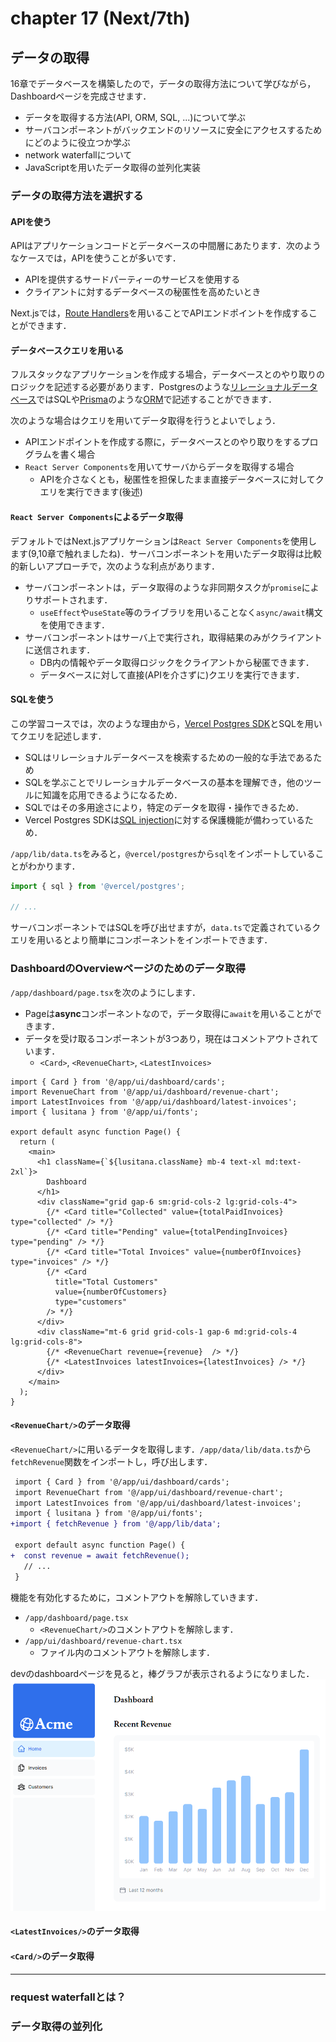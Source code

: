 # chapter 17 (Next/7th)
## データの取得
16章でデータベースを構築したので，データの取得方法について学びながら，Dashboardページを完成させます．
- データを取得する方法(API, ORM, SQL, ...)について学ぶ
- サーバコンポーネントがバックエンドのリソースに安全にアクセスするためにどのように役立つか学ぶ
- network waterfallについて
- JavaScriptを用いたデータ取得の並列化実装

### データの取得方法を選択する
#### APIを使う
APIはアプリケーションコードとデータベースの中間層にあたります．次のようなケースでは，APIを使うことが多いです．
- APIを提供するサードパーティーのサービスを使用する
- クライアントに対するデータベースの秘匿性を高めたいとき
  
Next.jsでは，[Route Handlers][link:RouteHandlers]を用いることでAPIエンドポイントを作成することができます．
#### データベースクエリを用いる
フルスタックなアプリケーションを作成する場合，データベースとのやり取りのロジックを記述する必要があります．Postgresのような[リレーショナルデータベース][link:relationalDB]ではSQLや[Prisma][link:Prisma]のような[ORM][link:ORM]で記述することができます．

次のような場合はクエリを用いてデータ取得を行うとよいでしょう．
- APIエンドポイントを作成する際に，データベースとのやり取りをするプログラムを書く場合
- `React Server Components`を用いてサーバからデータを取得する場合
  - APIを介さなくとも，秘匿性を担保したまま直接データベースに対してクエリを実行できます(後述)
#### `React Server Components`によるデータ取得
デフォルトではNext.jsアプリケーションは`React Server Components`を使用します(9,10章で触れましたね)．サーバコンポーネントを用いたデータ取得は比較的新しいアプローチで，次のような利点があります．
- サーバコンポーネントは，データ取得のような非同期タスクが`promise`によりサポートされます．
  - `useEffect`や`useState`等のライブラリを用いることなく`async/await`構文を使用できます．
- サーバコンポーネントはサーバ上で実行され，取得結果のみがクライアントに送信されます．
  - DB内の情報やデータ取得ロジックをクライアントから秘匿できます．
  - データベースに対して直接(APIを介さずに)クエリを実行できます．

#### SQLを使う
この学習コースでは，次のような理由から，[Vercel Postgres SDK][link:VercelPostgresSDK]とSQLを用いてクエリを記述します．
- SQLはリレーショナルデータベースを検索するための一般的な手法であるため
- SQLを学ぶことでリレーショナルデータベースの基本を理解でき，他のツールに知識を応用できるようになるため．
- SQLではその多用途さにより，特定のデータを取得・操作できるため．
- Vercel Postgres SDKは[SQL injection][link:SQLInjection]に対する保護機能が備わっているため．

`/app/lib/data.ts`をみると，`@vercel/postgres`から`sql`をインポートしていることがわかります．
```ts
import { sql } from '@vercel/postgres';
 
// ...
```
サーバコンポーネントではSQLを呼び出せますが，`data.ts`で定義されているクエリを用いるとより簡単にコンポーネントをインポートできます．

### DashboardのOverviewページのためのデータ取得
`/app/dashboard/page.tsx`を次のようにします．
- Pageは**async**コンポーネントなので，データ取得に`await`を用いることができます．
- データを受け取るコンポーネントが3つあり，現在はコメントアウトされています．
  - `<Card>`, `<RevenueChart>`, `<LatestInvoices>`
```tsx
import { Card } from '@/app/ui/dashboard/cards';
import RevenueChart from '@/app/ui/dashboard/revenue-chart';
import LatestInvoices from '@/app/ui/dashboard/latest-invoices';
import { lusitana } from '@/app/ui/fonts';
 
export default async function Page() {
  return (
    <main>
      <h1 className={`${lusitana.className} mb-4 text-xl md:text-2xl`}>
        Dashboard
      </h1>
      <div className="grid gap-6 sm:grid-cols-2 lg:grid-cols-4">
        {/* <Card title="Collected" value={totalPaidInvoices} type="collected" /> */}
        {/* <Card title="Pending" value={totalPendingInvoices} type="pending" /> */}
        {/* <Card title="Total Invoices" value={numberOfInvoices} type="invoices" /> */}
        {/* <Card
          title="Total Customers"
          value={numberOfCustomers}
          type="customers"
        /> */}
      </div>
      <div className="mt-6 grid grid-cols-1 gap-6 md:grid-cols-4 lg:grid-cols-8">
        {/* <RevenueChart revenue={revenue}  /> */}
        {/* <LatestInvoices latestInvoices={latestInvoices} /> */}
      </div>
    </main>
  );
}
```

#### `<RevenueChart/>`のデータ取得
`<RevenueChart/>`に用いるデータを取得します．`/app/data/lib/data.ts`から`fetchRevenue`関数をインポートし，呼び出します．
```diff tsx
 import { Card } from '@/app/ui/dashboard/cards';
 import RevenueChart from '@/app/ui/dashboard/revenue-chart';
 import LatestInvoices from '@/app/ui/dashboard/latest-invoices';
 import { lusitana } from '@/app/ui/fonts';
+import { fetchRevenue } from '@/app/lib/data';
 
 export default async function Page() {
+  const revenue = await fetchRevenue();
   // ...
 }
```
機能を有効化するために，コメントアウトを解除していきます．
- `/app/dashboard/page.tsx`
  - `<RevenueChart/>`のコメントアウトを解除します．
- `/app/ui/dashboard/revenue-chart.tsx`
  - ファイル内のコメントアウトを解除します．

devのdashboardページを見ると，棒グラフが表示されるようになりました．
![img:activatedRevenue]

#### `<LatestInvoices/>`のデータ取得
#### `<Card/>`のデータ取得
---
### request waterfallとは？
### データ取得の並列化



[link:RouteHandlers]: https://nextjs.org/docs/app/building-your-application/routing/route-handlers

[link:relationalDB]: https://aws.amazon.com/jp/relational-database/

[link:Prisma]: https://www.prisma.io/

[link:ORM]: https://vercel.com/docs/storage/vercel-postgres/using-an-orm

[link:VercelPostgresSDK]: https://vercel.com/docs/storage/vercel-postgres/sdk

[link:SQLInjection]: https://vercel.com/docs/storage/vercel-postgres/sdk#preventing-sql-injections

[img:activatedRevenue]: ./revenue.png